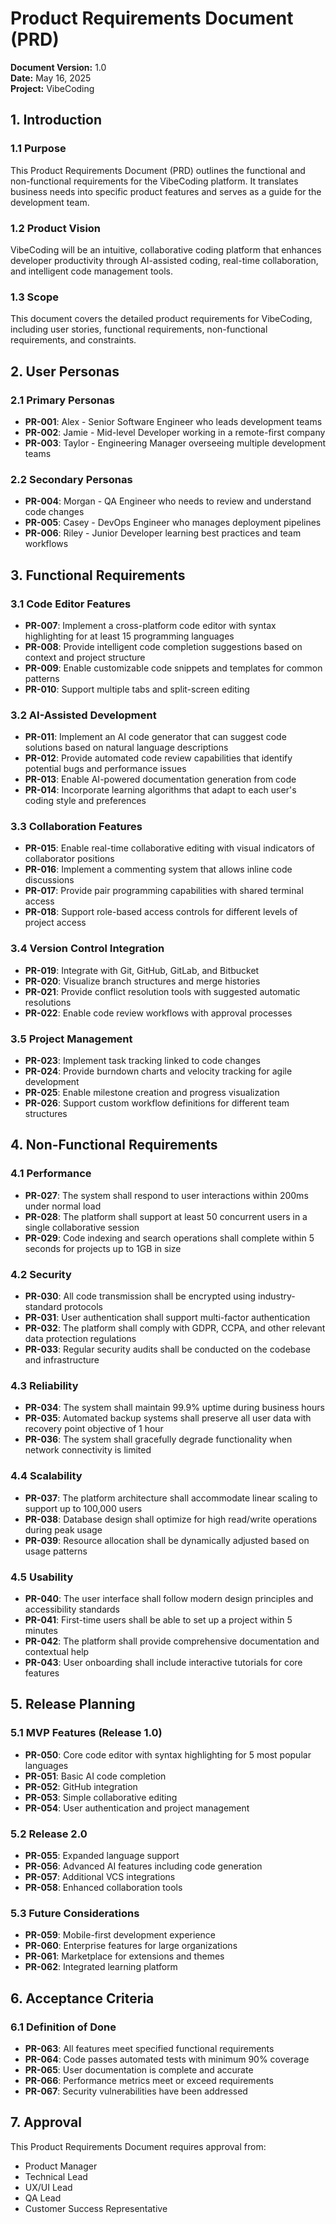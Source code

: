 # Product Requirements Document (PRD)

**Document Version:** 1.0  
**Date:** May 16, 2025  
**Project:** VibeCoding  

## 1. Introduction

### 1.1 Purpose
This Product Requirements Document (PRD) outlines the functional and non-functional requirements for the VibeCoding platform. It translates business needs into specific product features and serves as a guide for the development team.

### 1.2 Product Vision
VibeCoding will be an intuitive, collaborative coding platform that enhances developer productivity through AI-assisted coding, real-time collaboration, and intelligent code management tools.

### 1.3 Scope
This document covers the detailed product requirements for VibeCoding, including user stories, functional requirements, non-functional requirements, and constraints.

## 2. User Personas

### 2.1 Primary Personas
- **PR-001**: Alex - Senior Software Engineer who leads development teams
- **PR-002**: Jamie - Mid-level Developer working in a remote-first company
- **PR-003**: Taylor - Engineering Manager overseeing multiple development teams

### 2.2 Secondary Personas
- **PR-004**: Morgan - QA Engineer who needs to review and understand code changes
- **PR-005**: Casey - DevOps Engineer who manages deployment pipelines
- **PR-006**: Riley - Junior Developer learning best practices and team workflows

## 3. Functional Requirements

### 3.1 Code Editor Features
- **PR-007**: Implement a cross-platform code editor with syntax highlighting for at least 15 programming languages
- **PR-008**: Provide intelligent code completion suggestions based on context and project structure
- **PR-009**: Enable customizable code snippets and templates for common patterns
- **PR-010**: Support multiple tabs and split-screen editing

### 3.2 AI-Assisted Development
- **PR-011**: Implement an AI code generator that can suggest code solutions based on natural language descriptions
- **PR-012**: Provide automated code review capabilities that identify potential bugs and performance issues
- **PR-013**: Enable AI-powered documentation generation from code
- **PR-014**: Incorporate learning algorithms that adapt to each user's coding style and preferences

### 3.3 Collaboration Features
- **PR-015**: Enable real-time collaborative editing with visual indicators of collaborator positions
- **PR-016**: Implement a commenting system that allows inline code discussions
- **PR-017**: Provide pair programming capabilities with shared terminal access
- **PR-018**: Support role-based access controls for different levels of project access

### 3.4 Version Control Integration
- **PR-019**: Integrate with Git, GitHub, GitLab, and Bitbucket
- **PR-020**: Visualize branch structures and merge histories
- **PR-021**: Provide conflict resolution tools with suggested automatic resolutions
- **PR-022**: Enable code review workflows with approval processes

### 3.5 Project Management
- **PR-023**: Implement task tracking linked to code changes
- **PR-024**: Provide burndown charts and velocity tracking for agile development
- **PR-025**: Enable milestone creation and progress visualization
- **PR-026**: Support custom workflow definitions for different team structures

## 4. Non-Functional Requirements

### 4.1 Performance
- **PR-027**: The system shall respond to user interactions within 200ms under normal load
- **PR-028**: The platform shall support at least 50 concurrent users in a single collaborative session
- **PR-029**: Code indexing and search operations shall complete within 5 seconds for projects up to 1GB in size

### 4.2 Security
- **PR-030**: All code transmission shall be encrypted using industry-standard protocols
- **PR-031**: User authentication shall support multi-factor authentication
- **PR-032**: The platform shall comply with GDPR, CCPA, and other relevant data protection regulations
- **PR-033**: Regular security audits shall be conducted on the codebase and infrastructure

### 4.3 Reliability
- **PR-034**: The system shall maintain 99.9% uptime during business hours
- **PR-035**: Automated backup systems shall preserve all user data with recovery point objective of 1 hour
- **PR-036**: The system shall gracefully degrade functionality when network connectivity is limited

### 4.4 Scalability
- **PR-037**: The platform architecture shall accommodate linear scaling to support up to 100,000 users
- **PR-038**: Database design shall optimize for high read/write operations during peak usage
- **PR-039**: Resource allocation shall be dynamically adjusted based on usage patterns

### 4.5 Usability
- **PR-040**: The user interface shall follow modern design principles and accessibility standards
- **PR-041**: First-time users shall be able to set up a project within 5 minutes
- **PR-042**: The platform shall provide comprehensive documentation and contextual help
- **PR-043**: User onboarding shall include interactive tutorials for core features

## 5. Release Planning

### 5.1 MVP Features (Release 1.0)
- **PR-050**: Core code editor with syntax highlighting for 5 most popular languages
- **PR-051**: Basic AI code completion
- **PR-052**: GitHub integration
- **PR-053**: Simple collaborative editing
- **PR-054**: User authentication and project management

### 5.2 Release 2.0
- **PR-055**: Expanded language support
- **PR-056**: Advanced AI features including code generation
- **PR-057**: Additional VCS integrations
- **PR-058**: Enhanced collaboration tools

### 5.3 Future Considerations
- **PR-059**: Mobile-first development experience
- **PR-060**: Enterprise features for large organizations
- **PR-061**: Marketplace for extensions and themes
- **PR-062**: Integrated learning platform

## 6. Acceptance Criteria

### 6.1 Definition of Done
- **PR-063**: All features meet specified functional requirements
- **PR-064**: Code passes automated tests with minimum 90% coverage
- **PR-065**: User documentation is complete and accurate
- **PR-066**: Performance metrics meet or exceed requirements
- **PR-067**: Security vulnerabilities have been addressed

## 7. Approval

This Product Requirements Document requires approval from:

- Product Manager
- Technical Lead
- UX/UI Lead
- QA Lead
- Customer Success Representative
